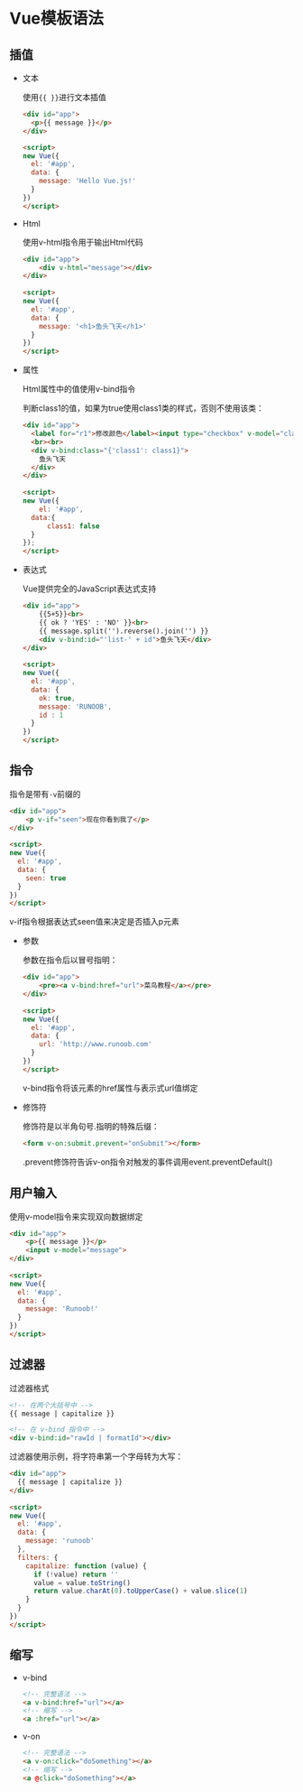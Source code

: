 # Vue模板语法

## 插值

- 文本

  使用`{{ }}`进行文本插值

  ```html
  <div id="app">
    <p>{{ message }}</p>
  </div>
  
  <script>
  new Vue({
    el: '#app',
    data: {
      message: 'Hello Vue.js!'
    }
  })
  </script>
  ```

- Html

  使用v-html指令用于输出Html代码

  ```html
  <div id="app">
      <div v-html="message"></div>
  </div>
      
  <script>
  new Vue({
    el: '#app',
    data: {
      message: '<h1>鱼头飞天</h1>'
    }
  })
  </script>
  ```

- 属性

  Html属性中的值使用v-bind指令

  判断class1的值，如果为true使用class1类的样式，否则不使用该类：

  ```html
  <div id="app">
    <label for="r1">修改颜色</label><input type="checkbox" v-model="class1" id="r1">
    <br><br>
    <div v-bind:class="{'class1': class1}">
      鱼头飞天
    </div>
  </div>
      
  <script>
  new Vue({
      el: '#app',
    data:{
        class1: false
    }
  });
  </script>
  ```

- 表达式

  Vue提供完全的JavaScript表达式支持

  ```html
  <div id="app">
      {{5+5}}<br>
      {{ ok ? 'YES' : 'NO' }}<br>
      {{ message.split('').reverse().join('') }}
      <div v-bind:id="'list-' + id">鱼头飞天</div>
  </div>
      
  <script>
  new Vue({
    el: '#app',
    data: {
      ok: true,
      message: 'RUNOOB',
      id : 1
    }
  })
  </script>
  ```

## 指令

指令是带有`-v`前缀的

```html
<div id="app">
    <p v-if="seen">现在你看到我了</p>
</div>
    
<script>
new Vue({
  el: '#app',
  data: {
    seen: true
  }
})
</script>
```

v-if指令根据表达式seen值来决定是否插入p元素

- 参数

  参数在指令后以冒号指明：

  ```html
  <div id="app">
      <pre><a v-bind:href="url">菜鸟教程</a></pre>
  </div>
      
  <script>
  new Vue({
    el: '#app',
    data: {
      url: 'http://www.runoob.com'
    }
  })
  </script>
  ```

  v-bind指令将该元素的href属性与表示式url值绑定

- 修饰符

  修饰符是以半角句号.指明的特殊后缀：

  ```html
  <form v-on:submit.prevent="onSubmit"></form>
  ```

  .prevent修饰符告诉v-on指令对触发的事件调用event.preventDefault()

## 用户输入

使用v-model指令来实现双向数据绑定

```html
<div id="app">
    <p>{{ message }}</p>
    <input v-model="message">
</div>
    
<script>
new Vue({
  el: '#app',
  data: {
    message: 'Runoob!'
  }
})
</script>
```

## 过滤器

过滤器格式

```html
<!-- 在两个大括号中 -->
{{ message | capitalize }}

<!-- 在 v-bind 指令中 -->
<div v-bind:id="rawId | formatId"></div>
```

过滤器使用示例，将字符串第一个字母转为大写：

```html
<div id="app">
  {{ message | capitalize }}
</div>
    
<script>
new Vue({
  el: '#app',
  data: {
    message: 'runoob'
  },
  filters: {
    capitalize: function (value) {
      if (!value) return ''
      value = value.toString()
      return value.charAt(0).toUpperCase() + value.slice(1)
    }
  }
})
</script>
```

## 缩写

- v-bind

  ```html
  <!-- 完整语法 -->
  <a v-bind:href="url"></a>
  <!-- 缩写 -->
  <a :href="url"></a>
  ```

- v-on

  ```html
  <!-- 完整语法 -->
  <a v-on:click="doSomething"></a>
  <!-- 缩写 -->
  <a @click="doSomething"></a>
  ```

  